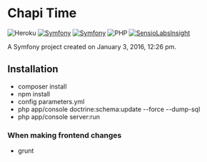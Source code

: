 Chapi Time
=========

![Heroku](http://heroku-badge.herokuapp.com/?app=diazreyes&style=flat)
[![Symfony](http://img.shields.io/badge/Symfony3-3.4-blue.svg)](http://syfmony.com)
[![Symfony](http://img.shields.io/badge/PHP-7.1-yellow.svg)](http://php.net)
![PHP](http://img.shields.io/badge/Buildpack-PHP-lightgrey.svg)
[![SensioLabsInsight](https://insight.sensiolabs.com/projects/c8504c3e-77f3-4d27-9a5c-e31f657c0880/small.png)](https://insight.sensiolabs.com/projects/c8504c3e-77f3-4d27-9a5c-e31f657c0880)


A Symfony project created on January 3, 2016, 12:26 pm.

## Installation
  - composer install
  - npm install
  - config parameters.yml
  - php app/console doctrine:schema:update --force --dump-sql
  - php app/console server:run

### When making frontend changes
  - grunt

